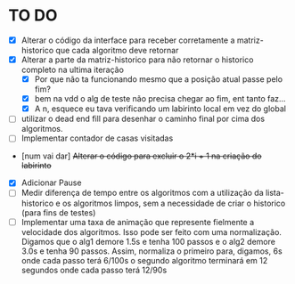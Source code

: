 # TO DO

- [X] Alterar o código da interface para receber corretamente a matriz-historico que cada algoritmo deve retornar
- [X] Alterar a parte da matriz-historico para não retornar o historico completo na ultima iteração
    - [X] Por que não ta funcionando mesmo que a posição atual passe pelo fim?
    - [X] bem na vdd o alg de teste não precisa chegar ao fim, ent tanto faz...
    - [X] A n, esquece eu tava verificando um labirinto local em vez do global
- [ ] utilizar o dead end fill para desenhar o caminho final por cima dos algoritmos.
- [ ] Implementar contador de casas visitadas
- [num vai dar] ~~Alterar o código para excluir o 2*i + 1 na criação do labirinto~~
- [X] Adicionar Pause
- [ ] Medir diferença de tempo entre os algoritmos com a utilização da lista-historico e os algoritmos limpos, sem a necessidade de criar o historico (para fins de testes)
- [ ] Implementar uma taxa de animação que represente fielmente a velocidade dos algoritmos. Isso pode ser feito com uma normalização. Digamos que o alg1 demore 1.5s e tenha 100 passos e o alg2 demore 3.0s e tenha 90 passos. Assim, normaliza o primeiro para, digamos, 6s onde cada passo terá 6/100s  o segundo algoritmo terminará em 12 segundos onde cada passo terá 12/90s
